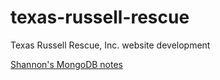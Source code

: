 # texas-russell-rescue
Texas Russell Rescue, Inc. website development

[Shannon's MongoDB notes](https://www.notion.so/Week-3-e2984cf3173e4380b5f0896050073e81)
